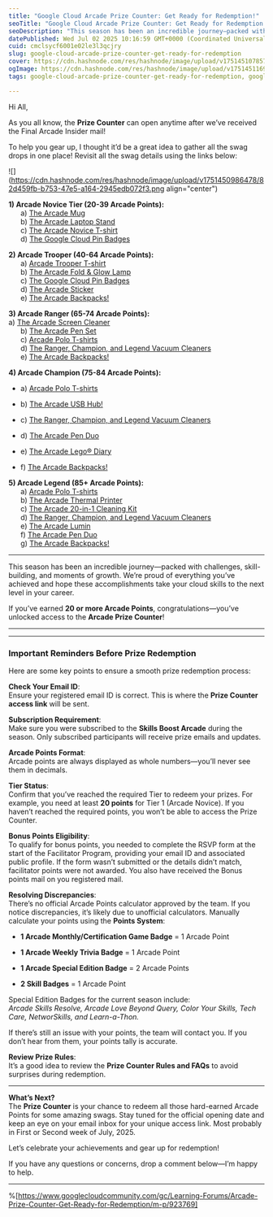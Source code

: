 ```yaml
---
title: "Google Cloud Arcade Prize Counter: Get Ready for Redemption!"
seoTitle: "Google Cloud Arcade Prize Counter: Get Ready for Redemption!"
seoDescription: "This season has been an incredible journey—packed with challenges, skill-building, and moments of growth. We’re proud of everything you’ve achieved and hope"
datePublished: Wed Jul 02 2025 10:16:59 GMT+0000 (Coordinated Universal Time)
cuid: cmclsycf6001e02le3l3qcjry
slug: google-cloud-arcade-prize-counter-get-ready-for-redemption
cover: https://cdn.hashnode.com/res/hashnode/image/upload/v1751451078577/35abe448-f049-43b1-9a7a-9af3bb36c535.png
ogImage: https://cdn.hashnode.com/res/hashnode/image/upload/v1751451169818/5af3c328-2b44-46b5-b94f-9ab257ee8d10.png
tags: google-cloud-arcade-prize-counter-get-ready-for-redemption, google-cloud-arcade-prize-counter, google-cloud-arcade-prize

---
```


Hi All,

As you all know, the **Prize Counter** can open anytime after we’ve received the Final Arcade Insider mail!

To help you gear up, I thought it’d be a great idea to gather all the swag drops in one place! Revisit all the swag details using the links below:

![](https://cdn.hashnode.com/res/hashnode/image/upload/v1751450986478/82d459fb-b753-47e5-a164-2945edb072f3.png align="center")

**1) Arcade Novice Tier (20-39 Arcade Points):**  
      a) [The Arcade Mug](https://www.googlecloudcommunity.com/gc/Learning-Forums/Back-in-the-Game-The-Arcade-Mug-And-The-Arcade-Laptop-Stand/td-p/904978)   
      b) [The Arcade Laptop Stand](https://www.googlecloudcommunity.com/gc/Learning-Forums/Back-in-the-Game-The-Arcade-Mug-And-The-Arcade-Laptop-Stand/td-p/904978)   
      c) [The Arcade Novice T-shirt](https://www.googlecloudcommunity.com/gc/Learning-Forums/The-Arcade-Novice-T-shirt/td-p/914590) [  
](https://www.googlecloudcommunity.com/gc/Learning-Forums/Swag-Drop-The-Google-Cloud-Backpacks/td-p/753907)      d) [The Google Cloud Pin Badges](https://www.googlecloudcommunity.com/gc/Learning-Forums/Swag-Drop-The-Google-Cloud-Pin-Badges-and-The-Arcade-Sticker/td-p/922418)

**2) Arcade Trooper (40-64 Arcade Points):**  
      a) [Arcade Trooper T-shirt](https://www.googlecloudcommunity.com/gc/Learning-Forums/Arcade-Trooper-T-shirt/td-p/912325)   
      b) [The Arcade Fold & Glow Lamp](https://www.googlecloudcommunity.com/gc/Learning-Forums/Swag-Drop-The-Arcade-Fold-amp-Glow-Lamp/td-p/918690)   
      c) [The Google Cloud Pin Badges](https://www.googlecloudcommunity.com/gc/Learning-Forums/Swag-Drop-The-Google-Cloud-Pin-Badges-and-The-Arcade-Sticker/td-p/922418) [  
](https://www.googlecloudcommunity.com/gc/Learning-Forums/Swag-Drop-The-Google-Cloud-Backpacks/td-p/753907)      d) [The Arcade Sticker](https://www.googlecloudcommunity.com/gc/Learning-Forums/Swag-Drop-The-Google-Cloud-Pin-Badges-and-The-Arcade-Sticker/td-p/922418)   
      e) [The Arcade Backpacks!](https://www.googlecloudcommunity.com/gc/Learning-Forums/Swag-Drop-The-Arcade-Backpacks/td-p/829331)

**3) Arcade Ranger (65-74 Arcade Points):**  
a) [The Arcade Screen Cleaner](https://www.googlecloudcommunity.com/gc/Learning-Forums/Back-in-the-Game-The-Arcade-Screen-Cleaner-and-The-Arcade-Pen/td-p/907511)   
      b) [The Arcade Pen Set](https://www.googlecloudcommunity.com/gc/Learning-Forums/Back-in-the-Game-The-Arcade-Screen-Cleaner-and-The-Arcade-Pen/td-p/907511)   
      c) [Arcade Polo T-shirts](https://www.googlecloudcommunity.com/gc/Learning-Forums/Arcade-Polo-T-shirts/td-p/909307) [  
](https://www.googlecloudcommunity.com/gc/Learning-Forums/Swag-Drop-The-Google-Cloud-Backpacks/td-p/753907)      d) [The Ranger, Champion, and Legend Vacuum Cleaners](https://www.googlecloudcommunity.com/gc/Learning-Forums/Swag-Drop-The-Ranger-Champion-and-Legend-Vacuum-Cleaners/td-p/920502)   
      e) [The Arcade Backpacks!](https://www.googlecloudcommunity.com/gc/Learning-Forums/Swag-Drop-The-Arcade-Backpacks/td-p/922793)

**4) Arcade Champion (75-84 Arcade Points):**

* a) [Arcade Polo T-shirts](https://www.googlecloudcommunity.com/gc/Learning-Forums/Arcade-Polo-T-shirts/td-p/909307) 
    
* b) [The Arcade USB Hub!](https://www.googlecloudcommunity.com/gc/Learning-Forums/Swag-Drop-Elevate-Your-Connectivity-The-Arcade-USB-Hub/td-p/916925) 
    
* c) [The Ranger, Champion, and Legend Vacuum Cleaners](https://www.googlecloudcommunity.com/gc/Learning-Forums/Swag-Drop-The-Ranger-Champion-and-Legend-Vacuum-Cleaners/td-p/920502) 
    
* d) [The Arcade Pen Duo](https://www.googlecloudcommunity.com/gc/Learning-Forums/Swag-Drop-The-Arcade-Pen-Duo-and-The-Arcade-Lego-Diary/td-p/921876) 
    
* e) [The Arcade Lego® Diary](https://www.googlecloudcommunity.com/gc/Learning-Forums/Swag-Drop-The-Arcade-Pen-Duo-and-The-Arcade-Lego-Diary/td-p/921876) 
    
* f) [The Arcade Backpacks!](https://www.googlecloudcommunity.com/gc/Learning-Forums/Swag-Drop-The-Arcade-Backpacks/td-p/922793)
    

**5) Arcade Legend (85+ Arcade Points):**  
      a) [Arcade Polo T-shirts](https://www.googlecloudcommunity.com/gc/Learning-Forums/Arcade-Polo-T-shirts/td-p/909307)   
      b) [The Arcade Thermal Printer](https://www.googlecloudcommunity.com/gc/Learning-Forums/Swag-Drop-The-Arcade-Thermal-Printer/td-p/919073)   
      c) [The Arcade 20-in-1 Cleaning Kit](https://www.googlecloudcommunity.com/gc/Learning-Forums/Swag-Drop-The-Arcade-20-in-1-Cleaning-Kit/td-p/919608) [  
](https://www.googlecloudcommunity.com/gc/Learning-Forums/Swag-Drop-The-Google-Cloud-Backpacks/td-p/753907)      d) [The Ranger, Champion, and Legend Vacuum Cleaners](https://www.googlecloudcommunity.com/gc/Learning-Forums/Swag-Drop-The-Ranger-Champion-and-Legend-Vacuum-Cleaners/td-p/920502) [  
](https://www.googlecloudcommunity.com/gc/Learning-Forums/Swag-Drop-The-Google-Cloud-Backpacks/td-p/753907)      e) [The Arcade Lumin](https://www.googlecloudcommunity.com/gc/Learning-Forums/Swag-Drop-The-Arcade-Lumin/td-p/921093) [  
](https://www.googlecloudcommunity.com/gc/Learning-Forums/Swag-Drop-The-Google-Cloud-Backpacks/td-p/753907)      f) [The Arcade Pen Duo](https://www.googlecloudcommunity.com/gc/Learning-Forums/Swag-Drop-The-Arcade-Pen-Duo-and-The-Arcade-Lego-Diary/td-p/921876) [  
](https://www.googlecloudcommunity.com/gc/Learning-Forums/Swag-Drop-The-Google-Cloud-Backpacks/td-p/753907)      g) [The Arcade Backpacks!](https://www.googlecloudcommunity.com/gc/Learning-Forums/Swag-Drop-The-Arcade-Backpacks/td-p/922793)

---

This season has been an incredible journey—packed with challenges, skill-building, and moments of growth. We’re proud of everything you’ve achieved and hope these accomplishments take your cloud skills to the next level in your career.

If you’ve earned **20 or more Arcade Points**, congratulations—you’ve unlocked access to the **Arcade Prize Counter**!

---

---

### **Important Reminders Before Prize Redemption**

Here are some key points to ensure a smooth prize redemption process:

**Check Your Email ID**:  
Ensure your registered email ID is correct. This is where the **Prize Counter access link** will be sent.

**Subscription Requirement**:  
Make sure you were subscribed to the **Skills Boost Arcade** during the season. Only subscribed participants will receive prize emails and updates.

**Arcade Points Format**:  
Arcade points are always displayed as whole numbers—you’ll never see them in decimals.

**Tier Status**:  
Confirm that you’ve reached the required Tier to redeem your prizes. For example, you need at least **20 points** for Tier 1 (Arcade Novice). If you haven’t reached the required points, you won’t be able to access the Prize Counter.

**Bonus Points Eligibility**:  
To qualify for bonus points, you needed to complete the RSVP form at the start of the Facilitator Program, providing your email ID and associated public profile. If the form wasn’t submitted or the details didn’t match, facilitator points were not awarded. You also have received the Bonus points mail on you registered mail.

**Resolving Discrepancies**:  
There’s no official Arcade Points calculator approved by the team. If you notice discrepancies, it’s likely due to unofficial calculators. Manually calculate your points using the **Points System**:

* **1 Arcade Monthly/Certification Game Badge** = 1 Arcade Point
    
* **1 Arcade Weekly Trivia Badge** = 1 Arcade Point
    
* **1 Arcade Special Edition Badge** = 2 Arcade Points
    
* **2 Skill Badges** = 1 Arcade Point
    

Special Edition Badges for the current season include:  
*Arcade Skills Resolve, Arcade Love Beyond Query, Color Your Skills, Tech Care, NetworSkills, and Learn-a-Thon.*

If there’s still an issue with your points, the team will contact you. If you don’t hear from them, your points tally is accurate.

**Review Prize Rules**:  
It’s a good idea to review the **Prize Counter Rules and FAQs** to avoid surprises during redemption.

---

**What’s Next?**  
The **Prize Counter** is your chance to redeem all those hard-earned Arcade Points for some amazing swags. Stay tuned for the official opening date and keep an eye on your email inbox for your unique access link. Most probably in First or Second week of July, 2025.

Let’s celebrate your achievements and gear up for redemption!

If you have any questions or concerns, drop a comment below—I’m happy to help.

---

%[https://www.googlecloudcommunity.com/gc/Learning-Forums/Arcade-Prize-Counter-Get-Ready-for-Redemption/m-p/923769]